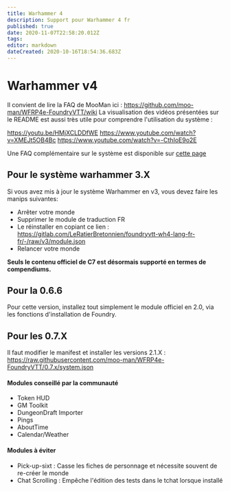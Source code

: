 ```yaml
---
title: Warhammer 4
description: Support pour Warhammer 4 fr
published: true
date: 2020-11-07T22:58:20.012Z
tags: 
editor: markdown
dateCreated: 2020-10-16T18:54:36.683Z
---
```


# Warhammer v4

Il convient de lire la FAQ de MooMan ici : https://github.com/moo-man/WFRP4e-FoundryVTT/wiki
La visualisation des vidéos présentées sur le README est aussi très utile pour comprendre l'utilisation du système : 

https://youtu.be/HMjXCLDDfWE
https://www.youtube.com/watch?v=XMEJt5OB4Bc
https://www.youtube.com/watch?v=-CthIoE9o2E

Une FAQ complémentaire sur le système est disponible sur [cette page](/fr/faq/faq-wfrp4e)

## Pour le système warhammer 3.X

Si vous avez mis à jour le système Warhammer en v3, vous devez faire les manips suivantes: 

- Arrêter votre monde
- Supprimer le module de traduction FR
- Le réinstaller en copiant ce lien : https://gitlab.com/LeRatierBretonnien/foundryvtt-wh4-lang-fr-fr/-/raw/v3/module.json 
- Relancer votre monde

**Seuls le contenu officiel de C7 est désormais supporté en termes de compendiums.**

## Pour la 0.6.6

Pour cette version, installez tout simplement le module officiel en 2.0, via les fonctions d'installation de Foundry.

## Pour les 0.7.X

Il faut modifier le manifest et installer les versions 2.1.X : https://raw.githubusercontent.com/moo-man/WFRP4e-FoundryVTT/0.7.x/system.json

#### Modules conseillé par la communauté

- Token HUD
- GM Toolkit
- DungeonDraft Importer
- Pings
- AboutTime
- Calendar/Weather

#### Modules à éviter

 - Pick-up-sixt : Casse les fiches de personnage et nécessite souvent de re-créer le monde
 - Chat Scrolling : Empêche l'édition des tests dans le tchat lorsque installé
 